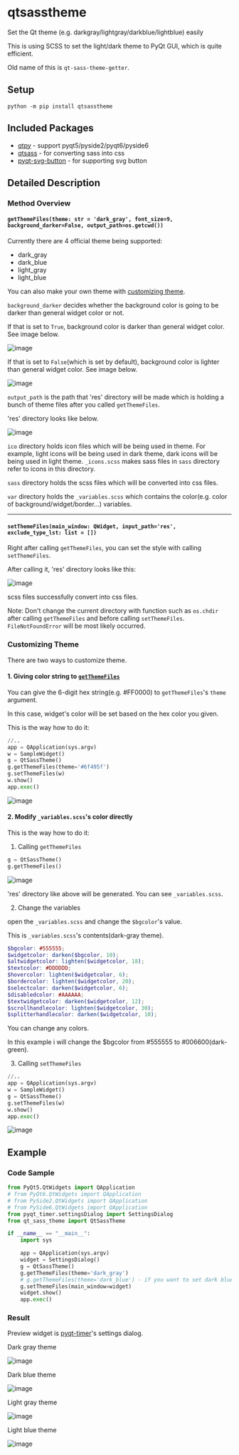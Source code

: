 # qtsasstheme
Set the Qt theme (e.g. darkgray/lightgray/darkblue/lightblue) easily

This is using SCSS to set the light/dark theme to PyQt GUI, which is quite efficient.

Old name of this is `qt-sass-theme-getter`.

## Setup
`python -m pip install qtsasstheme`

## Included Packages
* <a href="https://github.com/spyder-ide/qtpy">qtpy</a> - support pyqt5/pyside2/pyqt6/pyside6
* <a href="https://github.com/spyder-ide/qtsass">qtsass</a> - for converting sass into css
* <a href="https://github.com/yjg30737/pyqt-svg-button">pyqt-svg-button</a> - for supporting svg button

## Detailed Description 
### Method Overview
#### `getThemeFiles(theme: str = 'dark_gray', font_size=9, background_darker=False, output_path=os.getcwd())`
Currently there are 4 official theme being supported:
* dark_gray
* dark_blue
* light_gray
* light_blue

You can also make your own theme with [customizing theme](#customizing-theme).

`background_darker` decides whether the background color is going to be darker than general widget color or not.

If that is set to `True`, background color is darker than general widget color. See image below.

![image](https://user-images.githubusercontent.com/55078043/176577420-83dbb591-a007-43a8-9228-d901d087f3b9.png)

If that is set to `False`(which is set by default), background color is lighter than general widget color. See image below.

![image](https://user-images.githubusercontent.com/55078043/176577358-4da71649-63e7-4a67-a041-49b381cf320c.png)

`output_path` is the path that 'res' directory will be made which is holding a bunch of theme files after you called `getThemeFiles`.

'res' directory looks like below.

![image](https://user-images.githubusercontent.com/55078043/174504918-43e66f7f-21cb-4555-a446-7a476b69d62e.png)

`ico` directory holds icon files which will be being used in theme. For example, light icons will be being used in dark theme, dark icons will be being used in light theme. `_icons.scss` makes sass files in `sass` directory refer to icons in this directory.

`sass` directory holds the scss files which will be converted into css files.

`var` directory holds the `_variables.scss` which contains the color(e.g. color of background/widget/border...) variables. 

<hr>

#### `setThemeFiles(main_window: QWidget, input_path='res', exclude_type_lst: list = [])`
Right after calling `getThemeFiles`, you can set the style with calling `setThemeFiles`.

After calling it, 'res' directory looks like this:

![image](https://user-images.githubusercontent.com/55078043/174504820-b6262c1e-e1b8-4c56-8c98-1f8c93d87175.png)

scss files successfully convert into css files.

Note: Don't change the current directory with function such as `os.chdir` after calling `getThemeFiles` and before calling `setThemeFiles`. `FileNotFoundError` will be most likely occurred.

### Customizing Theme

There are two ways to customize theme.

#### 1. Giving color string to <a href="https://github.com/yjg30737/qtsasstheme#getthemefilestheme-str--dark_gray-background_darkerfalse-output_pathosgetcwd">`getThemeFiles`</a>

You can give the 6-digit hex string(e.g. #FF0000) to `getThemeFiles`'s `theme` argument.

In this case, widget's color will be set based on the hex color you given.

This is the way how to do it:

```python
//..
app = QApplication(sys.argv)
w = SampleWidget()
g = QtSassTheme()
g.getThemeFiles(theme='#6f495f')
g.setThemeFiles(w)
w.show()
app.exec()
```

![image](https://user-images.githubusercontent.com/55078043/176577019-40067d89-16ea-499b-961e-ca2a750a76f1.png)

#### 2. Modify `_variables.scss`'s color directly

This is the way how to do it:

1. Calling `getThemeFiles`
```python
g = QtSassTheme()
g.getThemeFiles() 
```

![image](https://user-images.githubusercontent.com/55078043/174504918-43e66f7f-21cb-4555-a446-7a476b69d62e.png)

'res' directory like above will be generated. You can see `_variables.scss`.

2. Change the variables

open the `_variables.scss` and change the `$bgcolor`'s value.

This is `_variables.scss`'s contents(dark-gray theme).

```scss
$bgcolor: #555555;
$widgetcolor: darken($bgcolor, 10);
$altwidgetcolor: lighten($widgetcolor, 18);
$textcolor: #DDDDDD;
$hovercolor: lighten($widgetcolor, 6);
$bordercolor: lighten($widgetcolor, 20);
$selectcolor: darken($widgetcolor, 6);
$disabledcolor: #AAAAAA;
$textwidgetcolor: darken($widgetcolor, 12);
$scrollhandlecolor: lighten($widgetcolor, 30);
$splitterhandlecolor: darken($widgetcolor, 10);
```

You can change any colors.

In this example i will change the $bgcolor from #555555 to #006600(dark-green).

3. Calling `setThemeFiles`
```python
//..
app = QApplication(sys.argv)
w = SampleWidget()
g = QtSassTheme()
g.setThemeFiles(w)
w.show()
app.exec()
```

![image](https://user-images.githubusercontent.com/55078043/176577665-061ecd5f-5044-4d5f-9419-5e22da1c57dc.png)

## Example
### Code Sample

```python
from PyQt5.QtWidgets import QApplication
# from PyQt6.QtWidgets import QApplication
# from PySide2.QtWidgets import QApplication
# from PySide6.QtWidgets import QApplication
from pyqt_timer.settingsDialog import SettingsDialog
from qt_sass_theme import QtSassTheme

if __name__ == "__main__":
    import sys

    app = QApplication(sys.argv)
    widget = SettingsDialog()
    g = QtSassTheme()
    g.getThemeFiles(theme='dark_gray')
    # g.getThemeFiles(theme='dark_blue') - if you want to set dark blue theme
    g.setThemeFiles(main_window=widget)
    widget.show()
    app.exec()
```

### Result
Preview widget is <a href="https://github.com/yjg30737/pyqt-timer.git">pyqt-timer</a>'s settings dialog.

Dark gray theme

![image](https://user-images.githubusercontent.com/55078043/176577358-4da71649-63e7-4a67-a041-49b381cf320c.png)

Dark blue theme

![image](https://user-images.githubusercontent.com/55078043/176577732-a3fe1575-73ad-44a4-8219-df196b954a7e.png)

Light gray theme

![image](https://user-images.githubusercontent.com/55078043/176577755-4534f3c1-9e35-48b1-8b9f-3fc770dac528.png)

Light blue theme

![image](https://user-images.githubusercontent.com/55078043/176577792-d47ce959-bd07-4ff4-9cf9-b309ab061d0b.png)
